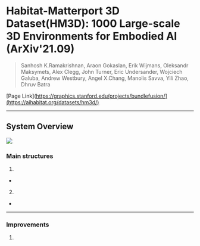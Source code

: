 # Habitat-Matterport 3D Dataset(HM3D): 1000 Large-scale 3D Environments for Embodied AI (ArXiv'21.09)

> Sanhosh K.Ramakrishnan, Araon Gokaslan, Erik Wijmans, Oleksandr Maksymets, Alex Clegg, John Turner, Eric Undersander, Wojciech Galuba, Andrew Westbury, Angel X.Chang, Manolis Savva, Yili Zhao, Dhruv Batra

[Page Link](https://graphics.stanford.edu/projects/bundlefusion/](https://aihabitat.org/datasets/hm3d/)  

---
## System Overview
<img src="./assets/HM3D.png">

### Main structures
1. 
- 

2. 
- 

---
### Improvements
1. 
